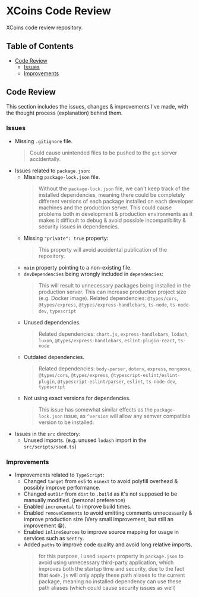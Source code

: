 # XCoins Code Review

XCoins code review repository.

## Table of Contents

- [Code Review](#code-review)
  - [Issues](#issues)
  - [Improvements](#improvements)

## Code Review

This section includes the issues, changes & improvements I've made, with the thought process (explanation) behind them.

### Issues

- Missing `.gitignore` file.
  > Could cause unintended files to be pushed to the `git` server accidentally.
- Issues related to `package.json`:
  - Missing `package-lock.json` file.
    > Without the `package-lock.json` file, we can't keep track of the installed dependencies,
    > meaning there could be completely different versions of each package installed on each developer machines and the production server.
    > This could cause problems both in development & production environments
    > as it makes it difficult to debug & avoid possible incompatibility & security issues in dependencies.
  - Missing `"private": true` property:
    > This property will avoid accidental publication of the repository.
  - `main` property pointing to a non-existing file.
  - `devDependencies` being wrongly included in `dependencies`:
    > This will result to unnecessary packages being installed in the production server.
    > This can increase production project size (e.g. Docker image).
    > Related dependencies: `@types/cors`, `@types/express`, `@types/express-handlebars`, `ts-node`, `ts-node-dev`,
    > `typescript`
  - Unused dependencies.
    > Related dependencies: `chart.js`, `express-handlebars`, `lodash`, `luxon`, `@types/express-handlebars`,
    > `eslint-plugin-react`, `ts-node`
  - Outdated dependencies.
    > Related dependencies: `body-parser`, `dotenv`, `express`, `mongoose`, `@types/cors`, `@types/express`,
    > `@typescript-eslint/eslint-plugin`, `@typescript-eslint/parser`, `eslint`, `ts-node-dev`, `typescript`
  - Not using exact versions for dependencies.
    > This issue has somewhat similar effects as the `package-lock.json` issue,
    > as `^version` will allow any semver compatible version to be installed.
- Issues in the `src` directory:
  - Unused imports. (e.g. unused `lodash` import in the `src/scripts/seed.ts`)

### Improvements

- Improvements related to `TypeScript`:
  - Changed `target` from `es5` to `esnext` to avoid polyfill overhead & possibly improve performance.
  - Changed `outDir` from `dist` to `.build` as it's not supposed to be manually modified. (personal preference)
  - Enabled `incremental` to improve build times.
  - Enabled `removeComments` to avoid emitting comments unnecessarily & improve production size (Very small improvement, but still an improvement 😁).
  - Enabled `inlineSources` to improve source mapping for usage in services such as `Sentry`.
  - Added `paths` to improve code quality and avoid long relative imports.
    > for this purpose, I used `imports` property in `package.json` to avoid using unnecessary third-party application,
    > which improves both the startup time and security, due to the fact that `Node.js` will only apply these path aliases to the current package,
    > meaning no installed dependency can use these path aliases (which could cause security issues as well)
